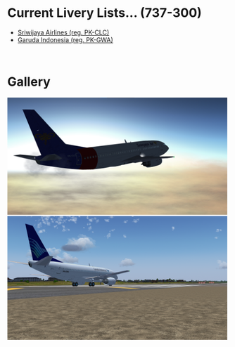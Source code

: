 # Current Livery Lists... (737-300)
<ul>
  <li><a href=https://raw.githubusercontent.com/Sadia2000/Custom-video-livery/main/737-300/PK-CLC.zip>Sriwijaya Airlines (reg. PK-CLC)</a></li>
  <li><a href=https://raw.githubusercontent.com/Sadia2000/Custom-video-livery/main/737-300/GIA-Original.zip>Garuda Indonesia (reg. PK-GWA)</a></li>
</ul><br>

# Gallery
<a href=https://raw.githubusercontent.com/Sadia2000/Custom-video-livery/main/737-300/PK-CLC.zip><img src=https://github.com/Sadia2000/Custom-video-livery/blob/main/737-300/Screenshots/Screenshot%202021-05-15%20140214.png alt=PK-CLC width=500px></a><br>
<a href=https://raw.githubusercontent.com/Sadia2000/Custom-video-livery/main/737-300/GIA-Original.zip><img src=https://github.com/Sadia2000/Custom-video-livery/blob/main/737-300/Screenshots/FlightGear%2010_6_2021%206_00_39%20pm.png alt=PK-CLC width=500px></a>
